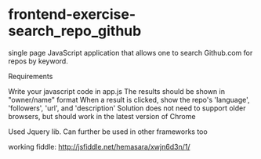 # frontend-exercise-search_repo_github
single page JavaScript application that allows one to search Github.com for repos by keyword.

Requirements

Write your javascript code in app.js
The results should be shown in "owner/name" format
When a result is clicked, show the repo's 'language', 'followers', 'url', and 'description'
Solution does not need to support older browsers, but should work in the latest version of Chrome

Used Jquery lib.
Can further be used in other frameworks too

working fiddle: http://jsfiddle.net/hemasara/xwjn6d3n/1/
